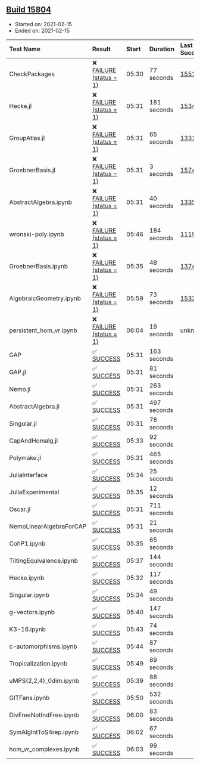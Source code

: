 ## [Build 15804](https://oscarci.mathematik.uni-kl.de/job/oscar/15804/)

* Started on: 2021-02-15
* Ended on: 2021-02-15

| Test Name    | Result | Start | Duration | Last Success | First Failure |
|:-------------|:-------|:------|:---------|:-------------|:--------------|
| CheckPackages | ❌ [FAILURE (status = 1)](https://oscarci.mathematik.uni-kl.de/job/oscar/15804/artifact/logs/build-15804/CheckPackages.log) | 05:30 | 77 seconds | [15514](https://oscarci.mathematik.uni-kl.de/job/oscar/15514/) | [15515](https://oscarci.mathematik.uni-kl.de/job/oscar/15515/) |
| Hecke.jl | ❌ [FAILURE (status = 1)](https://oscarci.mathematik.uni-kl.de/job/oscar/15804/artifact/logs/build-15804/Hecke.jl.log) | 05:31 | 181 seconds | [15344](https://oscarci.mathematik.uni-kl.de/job/oscar/15344/) | [15348](https://oscarci.mathematik.uni-kl.de/job/oscar/15348/) |
| GroupAtlas.jl | ❌ [FAILURE (status = 1)](https://oscarci.mathematik.uni-kl.de/job/oscar/15804/artifact/logs/build-15804/GroupAtlas.jl.log) | 05:31 | 65 seconds | [13311](https://oscarci.mathematik.uni-kl.de/job/oscar/13311/) | [13312](https://oscarci.mathematik.uni-kl.de/job/oscar/13312/) |
| GroebnerBasis.jl | ❌ [FAILURE (status = 1)](https://oscarci.mathematik.uni-kl.de/job/oscar/15804/artifact/logs/build-15804/GroebnerBasis.jl.log) | 05:31 | 3 seconds | [15745](https://oscarci.mathematik.uni-kl.de/job/oscar/15745/) | [15746](https://oscarci.mathematik.uni-kl.de/job/oscar/15746/) |
| AbstractAlgebra.ipynb | ❌ [FAILURE (status = 1)](https://oscarci.mathematik.uni-kl.de/job/oscar/15804/artifact/logs/build-15804/AbstractAlgebra.ipynb.log) | 05:31 | 40 seconds | [13355](https://oscarci.mathematik.uni-kl.de/job/oscar/13355/) | [13356](https://oscarci.mathematik.uni-kl.de/job/oscar/13356/) |
| wronski-poly.ipynb | ❌ [FAILURE (status = 1)](https://oscarci.mathematik.uni-kl.de/job/oscar/15804/artifact/logs/build-15804/wronski-poly.ipynb.log) | 05:46 | 184 seconds | [11192](https://oscarci.mathematik.uni-kl.de/job/oscar/11192/) | [11193](https://oscarci.mathematik.uni-kl.de/job/oscar/11193/) |
| GroebnerBasis.ipynb | ❌ [FAILURE (status = 1)](https://oscarci.mathematik.uni-kl.de/job/oscar/15804/artifact/logs/build-15804/GroebnerBasis.ipynb.log) | 05:35 | 48 seconds | [13748](https://oscarci.mathematik.uni-kl.de/job/oscar/13748/) | [13749](https://oscarci.mathematik.uni-kl.de/job/oscar/13749/) |
| AlgebraicGeometry.ipynb | ❌ [FAILURE (status = 1)](https://oscarci.mathematik.uni-kl.de/job/oscar/15804/artifact/logs/build-15804/AlgebraicGeometry.ipynb.log) | 05:59 | 73 seconds | [15322](https://oscarci.mathematik.uni-kl.de/job/oscar/15322/) | [15323](https://oscarci.mathematik.uni-kl.de/job/oscar/15323/) |
| persistent_hom_vr.ipynb | ❌ [FAILURE (status = 1)](https://oscarci.mathematik.uni-kl.de/job/oscar/15804/artifact/logs/build-15804/persistent_hom_vr.ipynb.log) | 06:04 | 19 seconds | unknown | unknown |
| GAP | ✅ [SUCCESS](https://oscarci.mathematik.uni-kl.de/job/oscar/15804/artifact/logs/build-15804/GAP.log) | 05:31 | 163 seconds |  |  |
| GAP.jl | ✅ [SUCCESS](https://oscarci.mathematik.uni-kl.de/job/oscar/15804/artifact/logs/build-15804/GAP.jl.log) | 05:31 | 81 seconds |  |  |
| Nemo.jl | ✅ [SUCCESS](https://oscarci.mathematik.uni-kl.de/job/oscar/15804/artifact/logs/build-15804/Nemo.jl.log) | 05:31 | 263 seconds |  |  |
| AbstractAlgebra.jl | ✅ [SUCCESS](https://oscarci.mathematik.uni-kl.de/job/oscar/15804/artifact/logs/build-15804/AbstractAlgebra.jl.log) | 05:31 | 497 seconds |  |  |
| Singular.jl | ✅ [SUCCESS](https://oscarci.mathematik.uni-kl.de/job/oscar/15804/artifact/logs/build-15804/Singular.jl.log) | 05:31 | 78 seconds |  |  |
| CapAndHomalg.jl | ✅ [SUCCESS](https://oscarci.mathematik.uni-kl.de/job/oscar/15804/artifact/logs/build-15804/CapAndHomalg.jl.log) | 05:33 | 92 seconds |  |  |
| Polymake.jl | ✅ [SUCCESS](https://oscarci.mathematik.uni-kl.de/job/oscar/15804/artifact/logs/build-15804/Polymake.jl.log) | 05:31 | 465 seconds |  |  |
| JuliaInterface | ✅ [SUCCESS](https://oscarci.mathematik.uni-kl.de/job/oscar/15804/artifact/logs/build-15804/JuliaInterface.log) | 05:34 | 25 seconds |  |  |
| JuliaExperimental | ✅ [SUCCESS](https://oscarci.mathematik.uni-kl.de/job/oscar/15804/artifact/logs/build-15804/JuliaExperimental.log) | 05:35 | 12 seconds |  |  |
| Oscar.jl | ✅ [SUCCESS](https://oscarci.mathematik.uni-kl.de/job/oscar/15804/artifact/logs/build-15804/Oscar.jl.log) | 05:31 | 711 seconds |  |  |
| NemoLinearAlgebraForCAP | ✅ [SUCCESS](https://oscarci.mathematik.uni-kl.de/job/oscar/15804/artifact/logs/build-15804/NemoLinearAlgebraForCAP.log) | 05:31 | 21 seconds |  |  |
| CohP1.ipynb | ✅ [SUCCESS](https://oscarci.mathematik.uni-kl.de/job/oscar/15804/artifact/logs/build-15804/CohP1.ipynb.log) | 05:35 | 65 seconds |  |  |
| TiltingEquivalence.ipynb | ✅ [SUCCESS](https://oscarci.mathematik.uni-kl.de/job/oscar/15804/artifact/logs/build-15804/TiltingEquivalence.ipynb.log) | 05:37 | 144 seconds |  |  |
| Hecke.ipynb | ✅ [SUCCESS](https://oscarci.mathematik.uni-kl.de/job/oscar/15804/artifact/logs/build-15804/Hecke.ipynb.log) | 05:32 | 117 seconds |  |  |
| Singular.ipynb | ✅ [SUCCESS](https://oscarci.mathematik.uni-kl.de/job/oscar/15804/artifact/logs/build-15804/Singular.ipynb.log) | 05:34 | 49 seconds |  |  |
| g-vectors.ipynb | ✅ [SUCCESS](https://oscarci.mathematik.uni-kl.de/job/oscar/15804/artifact/logs/build-15804/g-vectors.ipynb.log) | 05:40 | 147 seconds |  |  |
| K3-16.ipynb | ✅ [SUCCESS](https://oscarci.mathematik.uni-kl.de/job/oscar/15804/artifact/logs/build-15804/K3-16.ipynb.log) | 05:43 | 74 seconds |  |  |
| c-automorphisms.ipynb | ✅ [SUCCESS](https://oscarci.mathematik.uni-kl.de/job/oscar/15804/artifact/logs/build-15804/c-automorphisms.ipynb.log) | 05:44 | 87 seconds |  |  |
| Tropicalization.ipynb | ✅ [SUCCESS](https://oscarci.mathematik.uni-kl.de/job/oscar/15804/artifact/logs/build-15804/Tropicalization.ipynb.log) | 05:49 | 89 seconds |  |  |
| uMPS(2,2,4)_0dim.ipynb | ✅ [SUCCESS](https://oscarci.mathematik.uni-kl.de/job/oscar/15804/artifact/logs/build-15804/uMPS-2-2-4-_0dim.ipynb.log) | 05:39 | 88 seconds |  |  |
| GITFans.ipynb | ✅ [SUCCESS](https://oscarci.mathematik.uni-kl.de/job/oscar/15804/artifact/logs/build-15804/GITFans.ipynb.log) | 05:50 | 532 seconds |  |  |
| DivFreeNotIndFree.ipynb | ✅ [SUCCESS](https://oscarci.mathematik.uni-kl.de/job/oscar/15804/artifact/logs/build-15804/DivFreeNotIndFree.ipynb.log) | 06:00 | 83 seconds |  |  |
| SymAlgIntToS4rep.ipynb | ✅ [SUCCESS](https://oscarci.mathematik.uni-kl.de/job/oscar/15804/artifact/logs/build-15804/SymAlgIntToS4rep.ipynb.log) | 06:02 | 67 seconds |  |  |
| hom_vr_complexes.ipynb | ✅ [SUCCESS](https://oscarci.mathematik.uni-kl.de/job/oscar/15804/artifact/logs/build-15804/hom_vr_complexes.ipynb.log) | 06:03 | 99 seconds |  |  |
